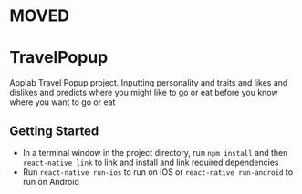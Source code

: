 # MOVED
# TravelPopup
Applab Travel Popup project. Inputting personality and traits and likes and dislikes and predicts where you might like to go or eat before you know where you want to go or eat

## Getting Started
* In a terminal window in the project directory, run `npm install` and then `react-native link` to link and install and link required dependencies
* Run `react-native run-ios` to run on iOS or `react-native run-android` to run on Android

